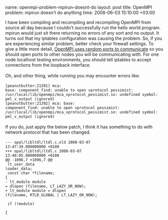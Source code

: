 name: openmpi-problem-mpirun-doesnt-do
layout: post
title: OpenMPI problem: mpirun doesn't do anything
time: 2008-06-03 15:10:00 +03:00

I have been compiling and recompiling and recompiling OpenMPI from source all day because I couldn't successfully run the hello world program. mpirun would just sit there returning no errors of any sort and no output. It turns out that my iptables configuration was causing the problem. So, if you are experiencing similar problem, better check your firewall settings. To give a little more detail, <a href="http://www.open-mpi.org/community/lists/users/2006/02/0624.php">OpenMPI uses random ports to communicate</a> so you should open ports to other nodes you will be communicating with. For one node localhost testing environments, you should tell iptables to accept connections from the loopback interface.<br /><br />Oh, and other thing, while running you may encounter errors like:<br /><br /><code>[peanutbutter:21391] mca: base: component_find: unable to open vprotocol pessimist: /usr/local/lib/openmpi/mca_vprotocol_pessimist.so: undefined symbol: pml_v_output (ignored)<br />[peanutbutter:21392] mca: base: component_find: unable to open vprotocol pessimist: /usr/local/lib/openmpi/mca_vprotocol_pessimist.so: undefined symbol: pml_v_output (ignored)</code><br /><br />If you do, just apply the below patch, I think it has something to do with network protocol that has been changed.<br /><br /><code>--- opal/libltdl/ltdl.c.old     2008-03-07 13:47:39.000000000 +0100<br />+++ opal/libltdl/ltdl.c 2008-03-07 13:48:05.000000000 +0100<br />@@ -1096,7 +1096,7 @@<br />     lt_user_data loader_data;<br />     const char *filename;<br />{<br />-  lt_module   module   = dlopen (filename, LT_LAZY_OR_NOW);<br />+  lt_module   module   = dlopen (filename, RTLD_GLOBAL | LT_LAZY_OR_NOW);<br /><br />  if (!module)<br />    {<br /></code>
